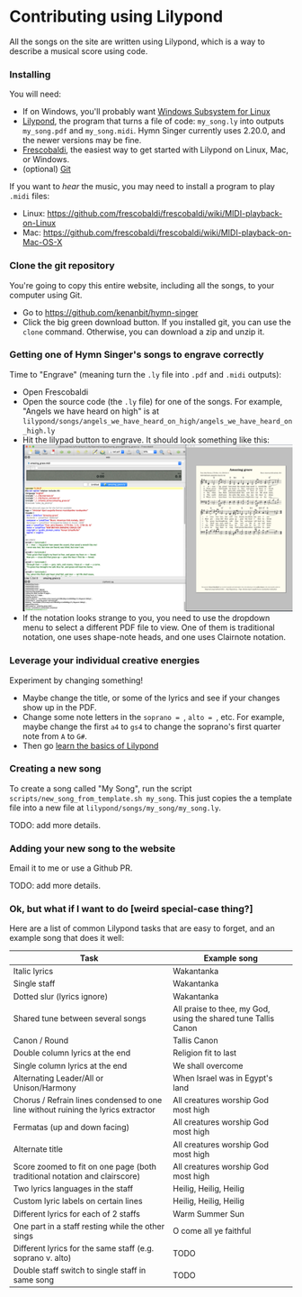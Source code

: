 ---
---

# Contributing using Lilypond

All the songs on the site are written using Lilypond, which is a way to describe a musical score using code.

### Installing

You will need:
 - If on Windows, you'll probably want [Windows Subsystem for Linux](https://docs.microsoft.com/en-us/windows/wsl/install-win10)
 - [Lilypond](http://lilypond.org/download.html), the program that turns a file of code: `my_song.ly` into outputs `my_song.pdf` and `my_song.midi`. Hymn Singer currently uses 2.20.0, and the newer versions may be fine.
 - [Frescobaldi](https://frescobaldi.org/download), the easiest way to get started with Lilypond on Linux, Mac, or Windows.
 - (optional) [Git](https://git-scm.com/downloads)

If you want to _hear_ the music, you may need to install a program to play `.midi` files:
 - Linux: https://github.com/frescobaldi/frescobaldi/wiki/MIDI-playback-on-Linux
 - Mac: https://github.com/frescobaldi/frescobaldi/wiki/MIDI-playback-on-Mac-OS-X

### Clone the git repository

You're going to copy this entire website, including all the songs, to your computer using Git.
- Go to https://github.com/kenanbit/hymn-singer
- Click the big green download button. If you installed git, you can use the `clone` command. Otherwise, you can download a zip and unzip it.

### Getting one of Hymn Singer's songs to engrave correctly

Time to "Engrave" (meaning turn the `.ly` file into `.pdf` and `.midi` outputs):
- Open Frescobaldi
- Open the source code (the `.ly` file) for one of the songs. For example, "Angels we have heard on high" is at `lilypond/songs/angels_we_have_heard_on_high/angels_we_have_heard_on_high.ly`
- Hit the lilypad button to engrave. It should look something like this:
![Frescobaldi screenshot](frescobaldi_screenshot.png)
- If the notation looks strange to you, you need to use the dropdown menu to select a different PDF file to view. One of them is traditional notation, one uses shape-note heads, and one uses Clairnote notation.

### Leverage your individual creative energies

Experiment by changing something!
- Maybe change the title, or some of the lyrics and see if your changes show up in the PDF.
- Change some note letters in the `soprano = `, `alto = `, etc. For example, maybe change the first `a4` to `gs4` to change the soprano's first quarter note from `A` to `G#`.
- Then go [learn the basics of Lilypond](https://lilypond.org/doc/v2.20/Documentation/learning/simple-notation)

### Creating a new song

To create a song called "My Song", run the script `scripts/new_song_from_template.sh my_song`. This just copies the a template file into a new file at `lilypond/songs/my_song/my_song.ly`.

TODO: add more details.

### Adding your new song to the website

Email it to me or use a Github PR.

TODO: add more details.

### Ok, but what if I want to do [weird special-case thing?]

Here are a list of common Lilypond tasks that are easy to forget, and an example song that does it well:

| Task      | Example song |
| ----------- | ----------- |
| Italic lyrics | Wakantanka |
| Single staff | Wakantanka |
| Dotted slur (lyrics ignore) | Wakantanka |
| Shared tune between several songs | All praise to thee, my God, using the shared tune Tallis Canon |
| Canon / Round | Tallis Canon |
| Double column lyrics at the end | Religion fit to last |
| Single column lyrics at the end | We shall overcome |
| Alternating Leader/All or Unison/Harmony | When Israel was in Egypt's land |
| Chorus / Refrain lines condensed to one line without ruining the lyrics extractor | All creatures worship God most high |
| Fermatas (up and down facing) | All creatures worship God most high |
| Alternate title | All creatures worship God most high |
| Score zoomed to fit on one page (both traditional notation and clairscore) | All creatures worship God most high |
| Two lyrics languages in the staff | Heilig, Heilig, Heilig |
| Custom lyric labels on certain lines | Heilig, Heilig, Heilig |
| Different lyrics for each of 2 staffs | Warm Summer Sun |
| One part in a staff resting while the other sings | O come all ye faithful |
| Different lyrics for the same staff (e.g. soprano v. alto) | TODO |
| Double staff switch to single staff in same song | TODO |